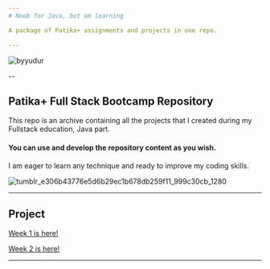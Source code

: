 ```yaml
---
# Noob for Java, but am learning

A package of Patika+ assignments and projects in one repo.

---
```



![byyudur](https://github.com/byurudur/Patika-Projects/assets/136338567/d7843dcd-b8ba-431b-90ec-e7c14ce3daa1)

--
## Patika+ Full Stack Bootcamp Repository

This repo is an archive containing all the projects that I created during my Fullstack education, Java part.



#### You can use and develop the repository content as you wish.
I am eager to learn any technique and ready to improve my coding skills.



![tumblr_e306b43776e5d6b29ec1b678db259f11_999c30cb_1280](https://github.com/deerborg/Patika_practices/assets/152931069/37b7940f-4d00-4a56-aa60-d59c67dfbca1)


---


## Project
 [Week 1 is here!](https://github.com/byurudur/Patika-Projects/tree/main/week1)

 
 [Week 2 is here!](https://github.com/byurudur/Patika-Projects/tree/main/week2)

---
